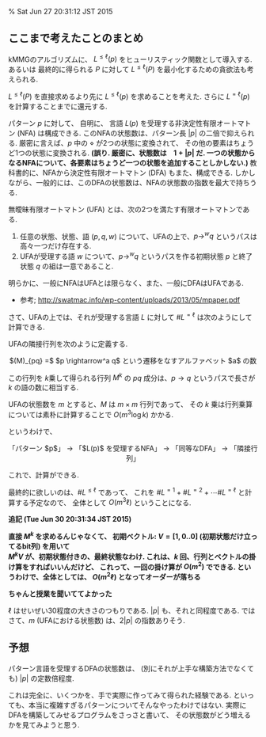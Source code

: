 % Sat Jun 27 20:31:12 JST 2015

## ここまで考えたことのまとめ

kMMGのアルゴリズムに、
$L^{\leq \ell}(p)$
をヒューリスティック関数として導入する.
あるいは
最終的に得られる
$P$
に対して
$L^{\leq \ell}(P)$
を最小化するための貪欲法も考えられる.

$L^{\leq \ell}(P)$
を直接求めるより先に
$L^{\leq \ell}(p)$
を求めることを考えた.
さらに
$L^{= \ell}(p)$
を計算することまでに還元する.

パターン $p$
に対して、
自明に、
言語 $L(p)$ を受理する非決定性有限オートマトン (NFA) は構成できる.
このNFAの状態数は、パターン長 $|p|$ の二倍で抑えられる.
厳密に言えば、$p$ 中の $\diamond$ が2つの状態に変換されて、
その他の要素はちょうど1つの状態に変換される.
<b class=alert> (誤り. 厳密に、状態数は　$1 + |p|$ だ. 一つの状態からなるNFAについて、各要素はちょうど一つの状態を追加することしかしない.) </b>
教科書的に、NFAから決定性有限オートマトン (DFA) もまた、構成できる.
しかしながら、一般的には、このDFAの状態数は、NFAの状態数の指数を最大で持ちうる.

無曖昧有限オートマトン (UFA) とは、次の2つを満たす有限オートマトンである.

1. 任意の状態、状態、語 $(p, q, w)$ について、UFAの上で、$p \rightarrow^w q$ というパスは高々一つだけ存在する.
1. UFAが受理する語 $w$ について、$p \rightarrow^w q$ というパスを作る初期状態 $p$ と終了状態 $q$ の組は一意であること.

明らかに、一般にNFAはUFAとは限らなく、また、一般にDFAはUFAである.

- 参考; http://swatmac.info/wp-content/uploads/2013/05/mpaper.pdf

さて、UFAの上では、それが受理する言語 $L$ に対して $\# L^{= \ell}$ は次のようにして計算できる.

UFAの隣接行列を次のように定義する.

<center>$(M)_{pq} =$ $p \rightarrow^a q$ という遷移をなすアルファベット $a$ の数</center>

この行列を
$k$乗して得られる行列
$M^k$ の
$pq$ 成分は、$p \rightarrow q$ というパスで長さが $k$ の語の数に相当する.

UFAの状態数を $m$ とすると、$M$ は $m \times m$ 行列であって、
その $k$ 乗は行列乗算については素朴に計算することで $O(m^3 \log k)$ かかる.

というわけで、

<center>
「パターン $p$」
→
「$L(p)$ を受理するNFA」
→
「同等なDFA」
→
「隣接行列」
</center>

これで、計算ができる.

最終的に欲しいのは、$\#L^{\leq \ell}$ であって、
これを
$\#L^{= 1} + \#L^{= 2} + \cdots \#L^{= \ell}$
と計算する予定なので、
全体として
$O(m^3 \ell)$
ということになる.

<b class=alert>追記 (Tue Jun 30 20:31:34 JST 2015)

直接 $M^k$ を求めるんじゃなくて、
初期ベクトル:
$V = [1, 0 .. 0]$
(初期状態だけ立ってるbit列)
を用いて  
$M^k V$ が、初期状態付きの、最終状態なわけ.
これは、$k$ 回、行列とベクトルの掛け算をすればいいんだけど、
これって、一回の掛け算が $O(m^2)$ でできる.
というわけで、全体としては、
$O(m^2 \ell)$
となってオーダーが落ちる

ちゃんと授業を聞いててよかった</b>

$\ell$ はせいぜい30程度の大きさのつもりである.
$|p|$ も、それと同程度である.
ではさて、$m$ (UFAにおける状態数) は、$2|p|$ の指数ありそう.

## 予想

パターン言語を受理するDFAの状態数は、
(別にそれが上手な構築方法でなくても)
$|p|$ の定数倍程度.

これは完全に、いくつかを、手で実際に作ってみて得られた経験である.
といっても、本当に複雑すぎるパターンについてそんなやったわけではない.
実際にDFAを構築してみせるプログラムをさっさと書いて、
その状態数がどう増えるかを見てみようと思う.


